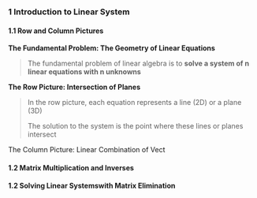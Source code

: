 ### 1 Introduction to Linear System
#### 1.1 Row and Column Pictures

**The Fundamental Problem: The Geometry of Linear Equations**

>The fundamental problem of linear algebra is to **solve a system of n linear equations with n unknowns**

**The Row Picture: Intersection of Planes**

>In the row picture, each equation represents a line (2D) or a plane (3D)
>
>The solution to the system is the point where these lines or planes intersect

The Column Picture: Linear Combination of Vect
#### 1.2 Matrix Multiplication and Inverses

#### 1.2 Solving Linear Systemswith Matrix Elimination
